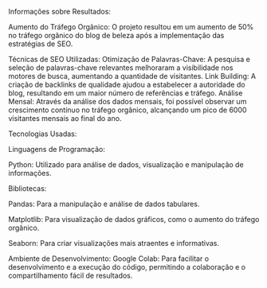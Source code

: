 Informações sobre Resultados:

Aumento do Tráfego Orgânico:
O projeto resultou em um aumento de 50% no tráfego orgânico do blog de beleza após a implementação das estratégias de SEO.

Técnicas de SEO Utilizadas:
Otimização de Palavras-Chave: A pesquisa e seleção de palavras-chave relevantes melhoraram a visibilidade nos motores de busca, aumentando a quantidade de visitantes.
Link Building: A criação de backlinks de qualidade ajudou a estabelecer a autoridade do blog, resultando em um maior número de referências e tráfego.
Análise Mensal: Através da análise dos dados mensais, foi possível observar um crescimento contínuo no tráfego orgânico, alcançando um pico de 6000 visitantes mensais ao final do ano.

Tecnologias Usadas:

Linguagens de Programação:

Python: Utilizado para análise de dados, visualização e manipulação de informações.

Bibliotecas:

Pandas: Para a manipulação e análise de dados tabulares.

Matplotlib: Para visualização de dados gráficos, como o aumento do tráfego orgânico.

Seaborn: Para criar visualizações mais atraentes e informativas.

Ambiente de Desenvolvimento:
Google Colab: Para facilitar o desenvolvimento e a execução do código, permitindo a colaboração e o compartilhamento fácil de resultados.

